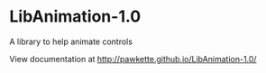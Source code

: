 LibAnimation-1.0
================

A library to help animate controls

View documentation at http://pawkette.github.io/LibAnimation-1.0/